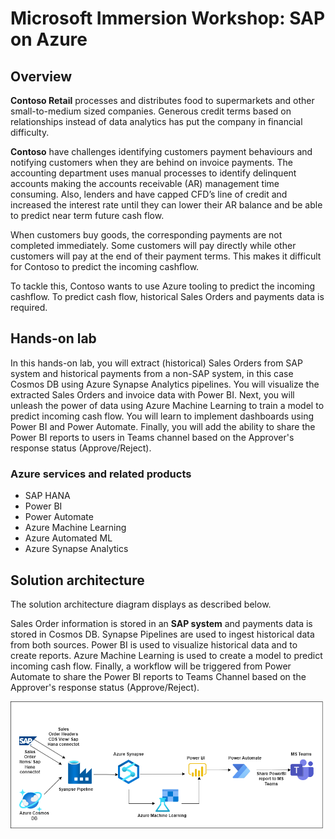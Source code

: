 # Microsoft Immersion  Workshop: SAP on Azure


## Overview

**Contoso Retail** processes and distributes food to supermarkets and other small-to-medium sized companies. Generous credit terms based on relationships instead of data analytics has put the company in financial difficulty. 

**Contoso** have challenges identifying customers payment behaviours and notifying customers when they are behind on invoice payments. The accounting department uses manual processes to identify delinquent accounts making the accounts receivable (AR) management time consuming. Also, lenders and have capped CFD’s line of credit and increased the interest rate until they can lower their AR balance and be able to predict near term future cash flow.


When customers buy goods, the corresponding payments are not completed immediately. Some customers will pay directly while other customers will pay at the end of their payment terms. This makes it difficult for Contoso to predict the incoming cashflow. 

To tackle this, Contoso wants to use Azure tooling to predict the incoming cashflow. To predict cash flow, historical Sales Orders and payments data is required. 

## Hands-on lab

In this hands-on lab, you will extract (historical) Sales Orders from SAP system and historical payments from a non-SAP system, in this case Cosmos DB using Azure Synapse Analytics pipelines. You will visualize the extracted Sales Orders and invoice data with Power BI. Next, you will unleash the power of data using Azure Machine Learning to train a model to predict incoming cash flow. You will learn to implement dashboards using Power BI and Power Automate. Finally, you will add the ability to share the Power BI reports to users in Teams channel based on the Approver's response status (Approve/Reject).


### Azure services and related products

- SAP HANA
- Power BI
- Power Automate
- Azure Machine Learning
- Azure Automated ML
- Azure Synapse Analytics


## Solution architecture
The solution architecture diagram displays as described below.

Sales Order information is stored in an **SAP system** and payments data is stored in Cosmos DB. Synapse Pipelines are used to ingest historical data from both sources. Power BI is used to visualize historical data and to create reports. Azure Machine Learning is used to create a model to predict incoming cash flow. Finally, a workflow will be triggered from Power Automate to share the Power BI reports to Teams Channel based on the Approver's response status (Approve/Reject).

 ![](../SAP-on-the-Microsoft-Cloud/media/sap.png)
